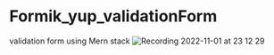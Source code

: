 # Formik_yup_validationForm
validation form using Mern stack
![Recording 2022-11-01 at 23 12 29](https://user-images.githubusercontent.com/106958055/199303770-ab0df05d-20e2-457b-86a7-d6fc1734bfa1.gif)
